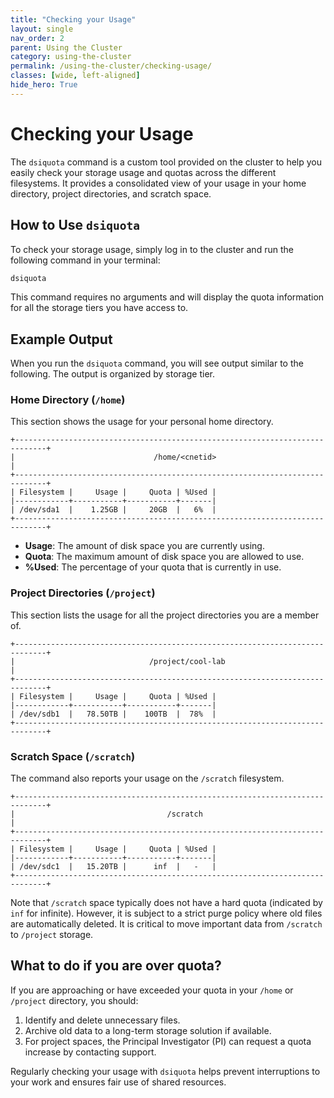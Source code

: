 ```yaml
---
title: "Checking your Usage"
layout: single
nav_order: 2
parent: Using the Cluster
category: using-the-cluster
permalink: /using-the-cluster/checking-usage/
classes: [wide, left-aligned]
hide_hero: True
---
```


# Checking your Usage

The `dsiquota` command is a custom tool provided on the cluster to help you easily check your storage usage and quotas across the different filesystems. It provides a consolidated view of your usage in your home directory, project directories, and scratch space.

## How to Use `dsiquota`

To check your storage usage, simply log in to the cluster and run the following command in your terminal:

```bash
dsiquota
```

This command requires no arguments and will display the quota information for all the storage tiers you have access to.

## Example Output

When you run the `dsiquota` command, you will see output similar to the following. The output is organized by storage tier.

### Home Directory (`/home`)

This section shows the usage for your personal home directory.

```
+-----------------------------------------------------------------------------+
|                               /home/<cnetid>                                |
+-----------------------------------------------------------------------------+
| Filesystem |     Usage |     Quota | %Used |
|------------+-----------+-----------+-------|
| /dev/sda1  |    1.25GB |     20GB  |   6%  |
+-----------------------------------------------------------------------------+
```

*   **Usage**: The amount of disk space you are currently using.
*   **Quota**: The maximum amount of disk space you are allowed to use.
*   **%Used**: The percentage of your quota that is currently in use.

### Project Directories (`/project`)

This section lists the usage for all the project directories you are a member of.

```
+-----------------------------------------------------------------------------+
|                              /project/cool-lab                              |
+-----------------------------------------------------------------------------+
| Filesystem |     Usage |     Quota | %Used |
|------------+-----------+-----------+-------|
| /dev/sdb1  |   78.50TB |    100TB  |  78%  |
+-----------------------------------------------------------------------------+
```

### Scratch Space (`/scratch`)

The command also reports your usage on the `/scratch` filesystem.

```
+-----------------------------------------------------------------------------+
|                                  /scratch                                   |
+-----------------------------------------------------------------------------+
| Filesystem |     Usage |     Quota | %Used |
|------------+-----------+-----------+-------|
| /dev/sdc1  |   15.20TB |      inf  |   -   |
+-----------------------------------------------------------------------------+
```

Note that `/scratch` space typically does not have a hard quota (indicated by `inf` for infinite). However, it is subject to a strict purge policy where old files are automatically deleted. It is critical to move important data from `/scratch` to `/project` storage.

## What to do if you are over quota?

If you are approaching or have exceeded your quota in your `/home` or `/project` directory, you should:
1.  Identify and delete unnecessary files.
2.  Archive old data to a long-term storage solution if available.
3.  For project spaces, the Principal Investigator (PI) can request a quota increase by contacting support.

Regularly checking your usage with `dsiquota` helps prevent interruptions to your work and ensures fair use of shared resources.